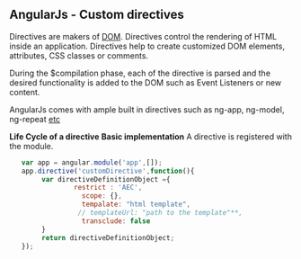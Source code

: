 ## AngularJs - Custom directives

Directives are makers of [DOM](http://www.angularjs.org). Directives control the rendering of HTML inside an application. Directives help to create customized DOM elements, attributes, CSS classes or comments.

During the $compilation phase, each of the directive is parsed and the desired functionality is added to the DOM such as Event Listeners or new content.

AngularJs comes with ample built in directives such as ng-app, ng-model, ng-repeat [etc](http://link.to.directives )

**Life Cycle of a directive**
**Basic implementation**
  A directive is registered with the module.
  
```js
   var app = angular.module('app',[]);
   app.directive('customDirective',function(){
   		var directiveDefinitionObject ={
        		restrict : 'AEC',
                  scope: {},
                  tempalate: "html template",
                 // templateUrl: "path to the template"**,
                  transclude: false
        }
        return directiveDefinitionObject;
   });

```



